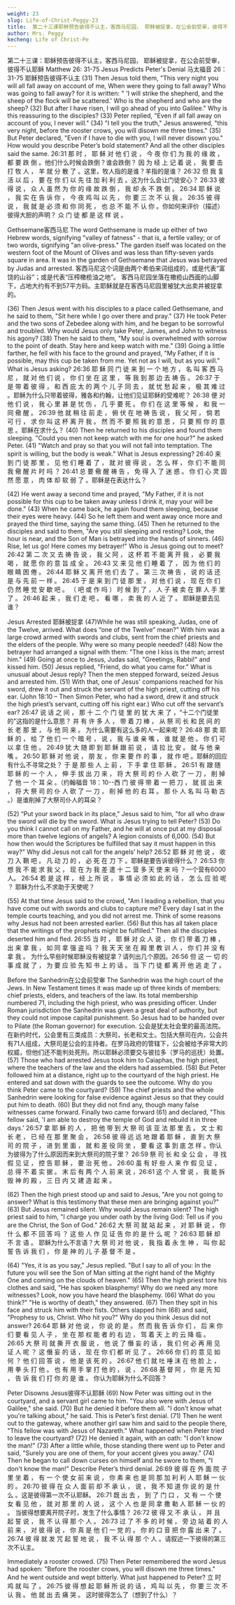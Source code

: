 ```yaml
---
weight: 23
slug: Life-of-Christ-Peggy-23
title:  第二十三课耶稣预告彼得不认主，客西马尼园， 耶稣被捉拿，在公会前受审，彼得不认耶稣
author: Mrs. Peggy
kecheng: Life of Christ-Pe
---
```


第二十三课：耶稣预告彼得不认主，客西马尼园， 耶稣被捉拿，在公会前受审，彼得不认耶稣
Matthew 26: 31-75 Jesus Predicts Peter's Denial
马太福音 26：31-75 耶稣预告彼得不认主
(31) Then Jesus told them, "This very night you will all fall away on account of me, When were they going to fall away? Who was going to fall away? for it is written: " 'I will strike the shepherd, and the sheep of the flock will be scattered.' Who is the shepherd and who are the sheep? (32) But after I have risen, I will go ahead of you into Galilee." Why is this reassuring to the disciples? (33) Peter replied, "Even if all fall away on account of you, I never will." (34) "I tell you the truth," Jesus answered, "this very night, before the rooster crows, you will disown me three times." (35) But Peter declared, "Even if I have to die with you, I will never disown you." How would you describe Peter’s bold statement? And all the other disciples said the same.
26:31 那 时 ， 耶 稣 对 他 们 说 ， 今 夜 你 们 为 我 的 缘 故 ， 都 要 跌 倒 。他们什么时候会跌倒？谁会跌倒？ 因 为 经 上 记 着 说 ， 我 要 击 打 牧 人 ， 羊 就 分 散 了 。这里，牧人指的是谁？羊指的是谁？ 26:32 但 我 复 活 以 后 ， 要 在 你 们 以 先 往 加 利 利 去 。这为什么会让门徒安心？ 26:33 彼 得 说 ， 众 人 虽 然 为 你 的 缘 故 跌 倒 ， 我 却 永 不 跌 倒 。 26:34 耶 稣 说 ， 我 实 在 告 诉 你 ， 今 夜 鸡 叫 以 先 ， 你 要 三 次 不 认 我 。 26:35 彼 得 说 ， 我 就 是 必 须 和 你 同 死 ， 也 总 不 能 不 认 你 。你如何来评价（描述）彼得大胆的声明？ 众 门 徒 都 是 这 样 说 。

Gethsemane客西马尼
The word Gethsemane is made up either of two Hebrew words, signifying "valley of fatness" - that is, a fertile valley; or of two words, signifying "an olive-press." The garden itself was located on the western foot of the Mount of Olives and was less than fifty-seven yards square in area. It was in the garden of Gethsemane that Jesus was betrayed by Judas and arrested.
客西马尼这个词是由两个希伯来词组成的，或是代表“富饶的山谷”；或是代表“压榨橄榄油之地”。 客西马尼园坐落在橄榄山西面的山脚下，占地大约有不到57平方码。主耶稣就是在客西马尼园里被犹大出卖并被捉拿的。

(36) Then Jesus went with his disciples to a place called Gethsemane, and he said to them, "Sit here while I go over there and pray." (37) He took Peter and the two sons of Zebedee along with him, and he began to be sorrowful and troubled. Why would Jesus only take Peter, James, and John to witness his agony? (38) Then he said to them, "My soul is overwhelmed with sorrow to the point of death. Stay here and keep watch with me." (39) Going a little farther, he fell with his face to the ground and prayed, "My Father, if it is possible, may this cup be taken from me. Yet not as I will, but as you will." What is Jesus asking?
26:36 耶 稣 同 门 徒 来 到 一 个 地 方 ， 名 叫 客 西 马 尼 ， 就 对 他 们 说 ， 你 们 坐 在 这 里 ， 等 我 到 那 边 去 祷 告 。 26:37 于 是 带 着 彼 得 ， 和 西 庇 太 的 两 个 儿 子 同 去 ， 就 忧 愁 起 来 ， 极 其 难 过 。耶稣为什么只带着彼得，雅各和约翰，让他们见证耶稣的受难呢？ 26:38 便 对 他 们 说 ， 我 心 里 甚 是 忧 伤 ， 几 乎 要 死 。 你 们 在 这 里 等 候 ， 和 我 一 同 儆 醒 。 26:39 他 就 稍 往 前 走 ， 俯 伏 在 地 祷 告 说 ， 我 父 阿 ， 倘 若 可 行 ， 求 你 叫 这 杯 离 开 我 。 然 而 不 要 照 我 的 意 思 ， 只 要 照 你 的 意 思 。耶稣在求什么？
(40) Then he returned to his disciples and found them sleeping. "Could you men not keep watch with me for one hour?" he asked Peter. (41) "Watch and pray so that you will not fall into temptation. The spirit is willing, but the body is weak." What is Jesus expressing?
26:40 来 到 门 徒 那 里 ， 见 他 们 睡 着 了 ， 就 对 彼 得 说 ， 怎 么 样 ， 你 们 不 能 同 我 儆 醒 片 时 吗 ？ 26:41 总 要 儆 醒 祷 告 ， 免 得 入 了 迷 惑 。 你 们 心 灵 固 然 愿 意 ， 肉 体 却 软 弱 了 。耶稣是在表达什么？

(42) He went away a second time and prayed, "My Father, if it is not possible for this cup to be taken away unless I drink it, may your will be done."
(43) When he came back, he again found them sleeping, because their eyes were heavy. (44) So he left them and went away once more and prayed the third time, saying the same thing. (45) Then he returned to the disciples and said to them, "Are you still sleeping and resting? Look, the hour is near, and the Son of Man is betrayed into the hands of sinners. (46) Rise, let us go! Here comes my betrayer!" Who is Jesus going out to meet?
26:42 第 二 次 又 去 祷 告 说 ， 我 父 阿 ， 这 杯 若 不 能 离 开 我 ， 必 要 我 喝 ， 就 愿 你 的 意 旨 成 全 。 26:43 又 来 见 他 们 睡 着 了 ， 因 为 他 们 的 眼 睛 困 倦 。 26:44 耶 稣 又 离 开 他 们 去 了 。 第 三 次 祷 告 ， 说 的 话 还 是 与 先 前 一 样 。 26:45 于 是 来 到 门 徒 那 里 ， 对 他 们 说 ， 现 在 你 们 仍 然 睡 觉 安 歇 吧 。 （ 吧 或 作 吗 ） 时 候 到 了 ， 人 子 被 卖 在 罪 人 手 里 了 。 26:46 起 来 ， 我 们 走 吧 。 看 哪 ， 卖 我 的 人 近 了 。 耶稣是要去见谁？


Jesus Arrested 耶稣被捉拿
(47)While he was still speaking, Judas, one of the Twelve, arrived. What does “one of the Twelve” mean?” With him was a large crowd armed with swords and clubs, sent from the chief priests and the elders of the people. Why were so many people needed? (48) Now the betrayer had arranged a signal with them: "The one I kiss is the man; arrest him." (49) Going at once to Jesus, Judas said, "Greetings, Rabbi!" and kissed him. (50) Jesus replied, "Friend, do what you came for." What is unusual about Jesus reply? Then the men stepped forward, seized Jesus and arrested him. (51) With that, one of Jesus' companions reached for his sword, drew it out and struck the servant of the high priest, cutting off his ear. (John 18:10 – Then Simon Peter, who had a sword, drew it and struck the high priest’s servant, cutting off his right ear.) Who cut off the servant’s ear?
26:47 说 话 之 间 ， 那 十 二 个 门 徒 里 的 犹 大 来 了 ，“十二个门徒里的”这指的是什么意思？ 并 有 许 多 人 ， 带 着 刀 棒 ， 从 祭 司 长 和 民 间 的 长 老 那 里 ， 与 他 同 来 。 为什么需要有这么多的人一起来呢？ 26:48 那 卖 耶 稣 的 ， 给 了 他 们 一 个 暗 号 ， 说 ， 我 与 谁 亲 嘴 ， 谁 就 是 他 。 你 们 可 以 拿 住 他 。 26:49 犹 大 随 即 到 耶 稣 跟 前 说 ， 请 拉 比 安 。 就 与 他 亲 嘴 。 26:50 耶 稣 对 他 说 ， 朋 友 ， 你 来 要 作 的 事 ， 就 作 吧 。耶稣的回应有什么不寻常之处？ 于 是 那 些 人 上 前 ， 下 手 拿 住 耶 稣 。 26:51 有 跟 随 耶 稣 的 一 个 人 ， 伸 手 拔 出 刀 来 ， 将 大 祭 司 的 仆 人 砍 了 一 刀 ， 削 掉 了 他 一 个 耳 朵 。（约翰福音 18：10--西 门 彼 得 带 着 一 把 刀 ， 就 拔 出 来 ， 将 大 祭 司 的 仆 人 砍 了 一 刀 ， 削 掉 他 的 右 耳 。 那 仆 人 名 叫 马 勒 古 。）是谁削掉了大祭司仆人的耳朵？

(52) “Put your sword back in its place," Jesus said to him, "for all who draw the sword will die by the sword. What is Jesus trying to tell Peter? (53) Do you think I cannot call on my Father, and he will at once put at my disposal more than twelve legions of angels? A legion consists of 6,000. (54) But how then would the Scriptures be fulfilled that say it must happen in this way?" Why did Jesus not call for the angels’ help?
26:52 耶 稣 对 他 说 ， 收 刀 入 鞘 吧 。 凡 动 刀 的 ， 必 死 在 刀 下 。耶稣是要告诉彼得什么？ 26:53 你 想 我 不 能 求 我 父 ， 现 在 为 我 差 遣 十 二 营 多 天 使 来 吗 ？一个营有6000人。 26:54 若 是 这 样 ， 经 上 所 说 ， 事 情 必 须 如 此 的 话 ， 怎 么 应 验 呢 ？ 耶稣为什么不求助于天使呢？

(55) At that time Jesus said to the crowd, "Am I leading a rebellion, that you have come out with swords and clubs to capture me? Every day I sat in the temple courts teaching, and you did not arrest me. Think of some reasons why Jesus had not been arrested earlier. (56) But this has all taken place that the writings of the prophets might be fulfilled." Then all the disciples deserted him and fled.
26:55 当 时 ， 耶 稣 对 众 人 说 ， 你 们 带 着 刀 棒 ， 出 来 拿 我 ， 如 同 拿 强 盗 吗 ？ 我 天 天 坐 在 殿 里 教 训 人 ， 你 们 并 没 有 拿 我 。 为什么早些时候耶稣没有被捉拿？请列出几个原因。26:56 但 这 一 切 的 事 成 就 了 ， 为 要 应 验 先 知 书 上 的 话 。 当 下 门 徒 都 离 开 他 逃 走 了 。


Before the Sanhedrin在公会前受审
The Sanhedrin was the high court of the Jews. In New Testament times it was made up of three kinds of members: chief priests, elders, and teachers of the law. Its total membership numbered 71, including the high priest, who was presiding officer. Under Roman jurisdiction the Sanhedrin was given a great deal of authority, but they could not impose capital punishment. So Jesus had to be handed over to Pilate (the Roman governor) for execution.
公会是犹太社会里的最高法院。在新约时代，公会里有三类成员：大祭司，长老和文士。包括大祭司在内，公会共有71人组成，大祭司是公会的主持者。在罗马政府的管辖下，公会被给予非常大的权威，但他们还不能判处死刑。所以耶稣必须要交与彼拉多（罗马的巡抚）处置。
(57) Those who had arrested Jesus took him to Caiaphas, the high priest, where the teachers of the law and the elders had assembled. (58) But Peter followed him at a distance, right up to the courtyard of the high priest. He entered and sat down with the guards to see the outcome. Why do you think Peter came to the courtyard? (59) The chief priests and the whole Sanhedrin were looking for false evidence against Jesus so that they could put him to death. (60) But they did not find any, though many false witnesses came forward. Finally two came forward (61) and declared, "This fellow said, 'I am able to destroy the temple of God and rebuild it in three days.'
26:57 拿 耶 稣 的 人 ， 把 他 带 到 大 祭 司 该 亚 法 那 里 去 。 文 士 和 长 老 ， 已 经 在 那 里 聚 会 。 26:58 彼 得 远 远 地 跟 着 耶 稣 ， 直 到 大 祭 司 的 院 子 ， 进 到 里 面 ， 就 和 差 役 同 坐 ， 要 看 这 事 到 底 怎 样 。你认为彼得为了什么原因而来到大祭司的院子里？ 26:59 祭 司 长 和 全 公 会 ， 寻 找 假 见 证 ， 控 告 耶 稣 ， 要 治 死 他 。 26:60 虽 有 好 些 人 来 作 假 见 证 ， 总 得 不 着 实 据 。 末 后 有 两 个 人 前 来 说 ，26:61 这 个 人 曾 说 ， 我 能 拆 毁 神 的 殿 ， 三 日 内 又 建 造 起 来 。

(62) Then the high priest stood up and said to Jesus, "Are you not going to answer? What is this testimony that these men are bringing against you?" (63) But Jesus remained silent. Why would Jesus remain silent? The high priest said to him, "I charge you under oath by the living God: Tell us if you are the Christ, the Son of God."
26:62 大 祭 司 就 站 起 来 ， 对 耶 稣 说 ， 你 什 么 都 不 回 答 吗 ？ 这 些 人 作 见 证 告 你 的 是 什 么 呢 ？ 26:63 耶 稣 却 不 言 语 。 耶稣为什么不言语？大 祭 司 对 他 说 ， 我 指 着 永 生 神 ， 叫 你 起 誓 告 诉 我 们 ， 你 是 神 的 儿 子 基 督 不 是 。

(64) "Yes, it is as you say," Jesus replied. "But I say to all of you: In the future you will see the Son of Man sitting at the right hand of the Mighty One and coming on the clouds of heaven." (65) Then the high priest tore his clothes and said, "He has spoken blasphemy! Why do we need any more witnesses? Look, now you have heard the blasphemy. (66) What do you think?" "He is worthy of death," they answered. (67) Then they spit in his face and struck him with their fists. Others slapped him (68) and said, "Prophesy to us, Christ. Who hit you?" Why do you think Jesus did not answer?
26:64 耶 稣 对 他 说 ， 你 说 的 是 。 然 而 我 告 诉 你 们 ， 后 来 你 们 要 看 见 人 子 ， 坐 在 那 权 能 者 的 右 边 ， 驾 着 天 上 的 云 降 临 。 26:65 大 祭 司 就 撕 开 衣 服 说 ， 他 说 了 僭 妄 的 话 ， 我 们 何 必 再 用 见 证 人 呢 ？ 这 僭 妄 的 话 ， 现 在 你 们 都 听 见 了 。 26:66 你 们 的 意 见 如 何 ？ 他 们 回 答 说 ， 他 是 该 死 的 。 26:67 他 们 就 吐 唾 沫 在 他 脸 上 ， 用 拳 头 打 他 。 也 有 用 手 掌 打 他 的 ， 说 ， 26:68 基 督 阿 ， 你 是 先 知 ， 告 诉 我 们 打 你 的 是 谁 。 你认为耶稣为什么不回答？

Peter Disowns Jesus彼得不认耶稣
(69) Now Peter was sitting out in the courtyard, and a servant girl came to him. "You also were with Jesus of Galilee," she said. (70) But he denied it before them all. "I don't know what you're talking about," he said. This is Peter’s first denial. (71) Then he went out to the gateway, where another girl saw him and said to the people there, "This fellow was with Jesus of Nazareth." What happened when Peter tried to leave the courtyard? (72) He denied it again, with an oath: "I don't know the man!" (73) After a little while, those standing there went up to Peter and said, "Surely you are one of them, for your accent gives you away." (74) Then he began to call down curses on himself and he swore to them, "I don't know the man!" Describe Peter’s third denial.
26:69 彼 得 在 外 面 院 子 里 坐 着 ， 有 一 个 使 女 前 来 说 ， 你 素 来 也 是 同 那 加 利 利 人 耶 稣 一 伙 的 。 26:70 彼 得 在 众 人 面 前 却 不 承 认 ， 说 ， 我 不 知 道 你 说 的 是 什 么 。这是彼得第一次不认耶稣。 26:71 既 出 去 ， 到 了 门 口 ， 又 有 一 个 使 女 看 见 他 ， 就 对 那 里 的 人 说 ， 这 个 人 也 是 同 拿 撒 勒 人 耶 稣 一 伙 的 。 当彼得想要离开院子时，发生了什么事情？ 26:72 彼 得 又 不 承 认 ， 并 且 起 誓 说 ， 我 不 认 得 那 个 人 。 26:73 过 了 不 多 的 时 候 ， 旁 边 站 着 的 人 前 来 ， 对 彼 得 说 ， 你 真 是 他 们 一 党 的 。 你 的 口 音 把 你 露 出 来 了 。 26:74 彼 得 就 发 咒 起 誓 地 说 ， 我 不 认 得 那 个 人 。请叙述一下彼得的第三次不认主。

Immediately a rooster crowed. (75) Then Peter remembered the word Jesus had spoken: "Before the rooster crows, you will disown me three times." And he went outside and wept bitterly. What just happened to Peter?
立 时 鸡 就 叫 了 。 26:75 彼 得 想 起 耶 稣 所 说 的 话 ， 鸡 叫 以 先 ， 你 要 三 次 不 认 我 。 他 就 出 去 痛 哭 。 这时彼得怎么了（想到了什么）？
